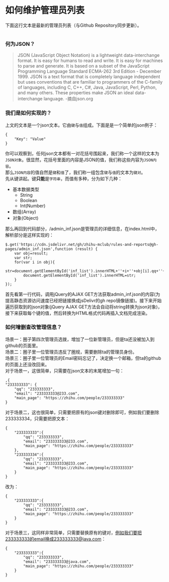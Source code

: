 # 如何维护管理员列表

下面这行文本是最新的管理员列表（与Github Repository同步更新）。

<pre><code id="list" class="language-json line-numbers"></code></pre>

### 何为JSON？
>JSON (JavaScript Object Notation) is a lightweight data-interchange format. It is easy for humans to read and write. It is easy for machines to parse and generate. It is based on a subset of the JavaScript Programming Language Standard ECMA-262 3rd Edition - December 1999. JSON is a text format that is completely language independent but uses conventions that are familiar to programmers of the C-family of languages, including C, C++, C#, Java, JavaScript, Perl, Python, and many others. These properties make JSON an ideal data-interchange language. -摘自json.org

### 我们是如何实现的？

上文的文本是一个json文本。它由`键`与`值`组成。下面是是一个简单的json例子：
<pre><code class="language-json line-numbers">{
    "Key": "Value"
}
</code></pre>
你可以观察到，任何json文本都有一对花括号围起来，我们称一个这样的文本为`JSON对象`。很显然，花括号里面的内容是JSON的值，我们称这些内容为`JSON内容`。  
那么`JSON内容`的值自然是`键`和`值`了，我们称一组包含`键`与`值`的文本为`键对`。  
先从键讲起。键**只能**是`字符串`，而值有多种，分为如下几种：

+ 基本数据类型
    - String
    - Boolean
    - Int(Number)
+ 数组(Array)
+ 对象(Object)

那么再回到代码部分，/admin_inf.json是管理员的详细信息，在index.html中，解析部分是这样实现的：

<pre><code class="language-javascript line-numbers">$.get('https://cdn.jsdelivr.net/gh/zhihu-mclub/rules-and-reports@gh-pages/admin_inf.json',function (result) {
    var obj=result;
    var str;
    for(var i in obj){
        str=document.getElementById('inf_list').innerHTML+'<tr><td class="mdui-ripple">'+i+'</td><td class="mdui-ripple">'+obj[i].qq+'</td><td class="mdui-ripple">'+obj[i].email+'</td><td class="mdui-ripple">'+obj[i].main_page+'</td></tr>';
        document.getElementById('inf_list').innerHTML=str;
    }
});
</code></pre>
首先看第一行代码，调用jQuery的AJAX GET方法获取admin_inf.json的内容(为提高静态资源访问速度已经把链接换成jsDelivr的gh repo镜像链接)。接下来开始遍历获取到的json对象(jQuery AJAX GET方法会自动将string转换为json对象)，接下来获取每个键的值，然后转换为HTML格式代码再插入文档完成渲染。

### 如何增删<span class="del">查</span>改管理信息？
场景一：圈子第四次管理员选拨，增加了一位新管理员，但是ta还没被加入到github的页面里。  
场景二：圈子里一位管理员违反了圈规，需要删除ta的管理员身份。  
场景三：圈子里一位管理员的Email密码忘记了，决定换一个邮箱，但ta的github的页面上还没改回来。  
对于场景一，这很简单，只需要在json文本的末尾增加一句：
<pre><code class="language-json line-numbers">,{
"233333333": {
    "qq": "233333333",
    "email": "233333333@233.com",
    "main_page": "https://zhihu.com/people/233333333"
}
</code></pre>
对于场景二，这也很简单，只需要把原有的json键对删除即可，例如我们要删除233333334，只需要把原文本：
<pre><code class="language-json line-numbers">{
    "233333333":{
        "qq": "233333333",
        "email": "233333333@233.com",
        "main_page": "https://zhihu.com/people/233333333"
    },
    "233333334":{
        "qq": "233333333",
        "email": "233333333@233.com",
        "main_page": "https://zhihu.com/people/233333333"
    }
}
</code></pre>
改为：
<pre><code class="language-json line-numbers">{
    "233333333":{
        "qq": "233333333",
        "email": "233333333@233.com",
        "main_page": "https://zhihu.com/people/233333333"
    }
}
</code></pre>

对于场景三，这同样非常简单，只需要替换原有的键对，例如我们要把233333333的email换成233333333@java.com：
<pre><code class="language-json line-numbers">{
    "233333333":{
        "qq": "233333333",
        "email": "233333333@java.com",
        "main_page": "https://zhihu.com/people/233333333"
    }
}
</code></pre>